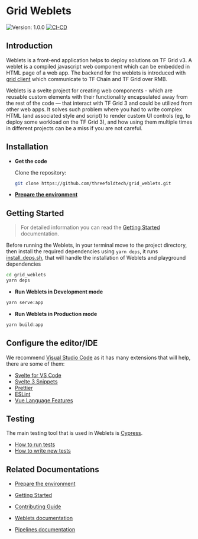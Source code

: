 # Grid Weblets

![Version: 1.0.0](https://img.shields.io/github/v/release/threefoldtech/grid_weblets)
[![CI-CD](https://github.com/threefoldtech/grid_weblets/actions/workflows/ci-cd.yml/badge.svg)](https://github.com/threefoldtech/grid_weblets/actions/workflows/ci-cd.yml)

## Introduction

Weblets is a front-end application helps to deploy solutions on TF Grid v3. A weblet is a compiled javascript web component which can be embedded in HTML page of a web app. The backend for the weblets is introduced with [grid client](https://github.com/threefoldfoundation/info_manual3/blob/development/wiki/manual3_iac/grid3_javascript/grid3_javascript_home.md) which communicate to TF Chain and TF Grid over RMB.

Weblets is a svelte project for creating web components - which are reusable custom elements with their functionality encapsulated away from the rest of the code — that interact with TF Grid 3 and could be utilized from other web apps.
It solves such problem where you had to write complex HTML (and associated style and script) to render custom UI controls (eg, to deploy some workload on the TF Grid 3), and how using them multiple times in different projects can be a miss if you are not careful.

## Installation

- **Get the code**

  Clone the repository:

  ```bash
  git clone https://github.com/threefoldtech/grid_weblets.git
  ```

- [**Prepare the environment**](./docs/config.md)

## Getting Started

> For detailed information you can read the [Getting Started](./docs/getting_started.md) documentation.

Before running the Weblets, in your terminal move to the project directory, then install the required dependencies using `yarn deps`, it runs [install_deps.sh](./scripts/install_deps.sh), that will handle the installation of Weblets and playground dependencies

```bash
cd grid_weblets
yarn deps
```

- **Run Weblets in Development mode**

```bash
yarn serve:app
```

- **Run Weblets in Production mode**

```bash
yarn build:app
```

## Configure the editor/IDE

We recommend [Visual Studio Code](https://code.visualstudio.com/) as it has many extensions that will help, there are some of them:

- [Svelte for VS Code](https://marketplace.visualstudio.com/items?itemName=svelte.svelte-vscode)
- [Svelte 3 Snippets](https://marketplace.visualstudio.com/items?itemName=fivethree.vscode-svelte-snippets)
- [Prettier](https://marketplace.visualstudio.com/items?itemName=esbenp.prettier-vscode)
- [ESLint](https://marketplace.visualstudio.com/items?itemName=dbaeumer.vscode-eslint)
- [Vue Language Features](https://marketplace.visualstudio.com/items?itemName=Vue.volar)

## Testing

The main testing tool that is used in Weblets is [Cypress](https://www.cypress.io/).

- [How to run tests](./docs/cypress.md)
- [How to write new tests](https://docs.cypress.io/guides/end-to-end-testing/writing-your-first-end-to-end-test)

## Related Documentations

- [Prepare the environment](./docs/config.md)
- [Getting Started](./docs/getting_started.md)
- [Contributing Guide](./docs/contributing.md)

- [Weblets documentation](https://library.threefold.me/info/manual/#/manual__weblets_profile_manager)
- [Pipelines documentation](./docs/workflows.md)
